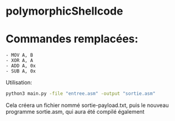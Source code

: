 # polymorphicShellcode


# Commandes remplacées:

    - MOV A, B
    - XOR A, A
    - ADD A, 0x
    - SUB A, 0x



Utilisation:
```bash
python3 main.py -file "entree.asm" -output "sortie.asm"
```
Cela créera un fichier nommé sortie-payload.txt, puis le nouveau programme sortie.asm, qui aura été compilé également

